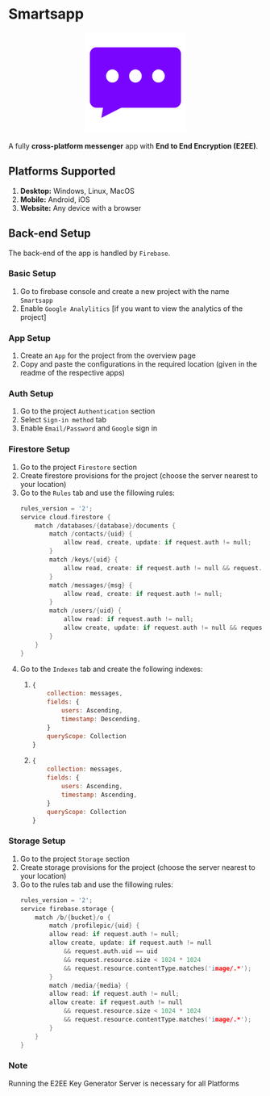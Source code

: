 # Smartsapp

<div align="center">
    <img src="./readme_img/logo.svg" style="width: 200px" />
</div>

A fully **cross-platform messenger** app with **End to End Encryption (E2EE)**.

## Platforms Supported

1. **Desktop:** Windows, Linux, MacOS
2. **Mobile:** Android, iOS
3. **Website:** Any device with a browser

## Back-end Setup

The back-end of the app is handled by `Firebase`.

### Basic Setup

1. Go to firebase console and create a new project with the name `Smartsapp`
2. Enable `Google Analylitics` [if you want to view the analytics of the project]

### App Setup

1. Create an `App` for the project from the overview page
2. Copy and paste the configurations in the required location (given in the readme of the respective apps)

### Auth Setup

1. Go to the project `Authentication` section
2. Select `Sign-in method` tab
3. Enable `Email/Password` and `Google` sign in

### Firestore Setup

1. Go to the project `Firestore` section
2. Create firestore provisions for the project (choose the server nearest to your location)
3. Go to the `Rules` tab and use the fillowing rules:
    ```c++
    rules_version = '2';
    service cloud.firestore {
        match /databases/{database}/documents {
            match /contacts/{uid} {
                allow read, create, update: if request.auth != null;
            }
            match /keys/{uid} {
                allow read, create: if request.auth != null && request.auth.uid == uid;
            }
            match /messages/{msg} {
                allow read, create: if request.auth != null;
            }
            match /users/{uid} {
                allow read: if request.auth != null;
                allow create, update: if request.auth != null && request.auth.uid == uid;
            }
        }
    }
    ```
4. Go to the `Indexes` tab and create the following indexes:
    1. ```javascript
       {
           collection: messages,
           fields: {
               users: Ascending,
               timestamp: Descending,
           }
           queryScope: Collection
       }
       ```
    2. ```javascript
       {
           collection: messages,
           fields: {
               users: Ascending,
               timestamp: Ascending,
           }
           queryScope: Collection
       }
       ```

### Storage Setup

1. Go to the project `Storage` section
2. Create storage provisions for the project (choose the server nearest to your location)
3. Go to the rules tab and use the fillowing rules:
    ```c++
    rules_version = '2';
    service firebase.storage {
        match /b/{bucket}/o {
            match /profilepic/{uid} {
            allow read: if request.auth != null;
            allow create, update: if request.auth != null
                && request.auth.uid == uid
                && request.resource.size < 1024 * 1024
                && request.resource.contentType.matches('image/.*');
            }
            match /media/{media} {
            allow read: if request.auth != null;
            allow create: if request.auth != null
                && request.resource.size < 1024 * 1024
                && request.resource.contentType.matches('image/.*');
            }
        }
    }
    ```

### Note

Running the E2EE Key Generator Server is necessary for all Platforms
